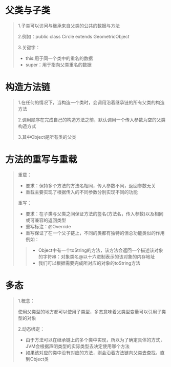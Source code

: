 # 父类与子类
> 1.子类可以访问与继承来自父类的公共的数据与方法
>
> 2.例如：public class Circle extends GeometricObject
> 
> 3.关键字：
> - this:用于同一个类中的重名的数据
> - super：用于指向父类重名的数据
# 构造方法链
> 1.在任何的情况下，当构造一个类时，会调用沿着继承链的所有父类的构造方法
>
> 2.调用顺序在完成自己的构造方法之前，默认调用一个传入参数为空的父类构造方式
>
> 3.其中Object是所有类的父类
# 方法的重写与重载
> 重载：
> - 要求：保持多个方法的方法名相同，传入参数不同，返回参数无关
> - 重载主要实现了根据传入的不同参数分别实现不同的功能
> 
> 重写：
> - 要求：在子类与父类之间保证方法的签名(方法名，传入参数)以及相同或可兼容的返回类型
> - 重写标注：@Override
> - 重写保证了在一个父子链上，不同的类都有独特的但总功能类似的作用\
> 例如：
> > - Object中有一个toString的方法，该方法会返回一个描述该对象的字符串：对象类名@以十六进制表示的该对象的内存地址
> > - 我们可以根据需要完成所对应的对象的toString方法
# 多态
> 1.概念：
> 
> 使用父类型的地方都可以使用子类型，多态意味着父类型变量可以引用子类型的对象
>
> 2.动态绑定：
>
> - 由于方法可以在继承链上的多个类中实现，所以为了确定具体的方式，JVM会根据声明类型的实际类型去决定使用哪个方法
> - 如果该对应的类中没有对应的方法，则会沿着方法链向父类去查找，直到Object类